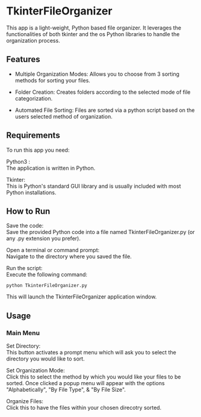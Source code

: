 # TkinterFileOrganizer

This app is a light-weight, Python based file organizer. It leverages the functionalities of both tkinter and the os Python libraries to handle the organization process. 

## Features
- Multiple Organization Modes: Allows you to choose from 3 sorting methods for sorting your files.

- Folder Creation: Creates folders according to the selected mode of file categorization.

- Automated File Sorting: Files are sorted via a python script based on the users selected method of organization.

## Requirements
To run this app you need:

Python3 : </br>
The application is written in Python.

Tkinter: </br>
This is Python's standard GUI library and is usually included with most Python installations.

## How to Run
Save the code: </br>
Save the provided Python code into a file named TkinterFileOrganizer.py (or any .py extension you prefer).

Open a terminal or command prompt: </br>
Navigate to the directory where you saved the file.

Run the script: </br>
Execute the following command:

```
python TkinterFileOrganizer.py
```

This will launch the TkinterFileOrganizer application window.

## Usage

### Main Menu
Set Directory: </br>
This button activates a prompt menu which will ask you to select the directory you would like to sort.

Set Organization Mode: </br>
Click this to select the method by which you would like your files to be sorted. Once clicked a popup menu will appear with the options "Alphabetically", "By File Type", & "By File Size".

Organize Files: </br>
Click this to have the files within your chosen direcotry sorted.
